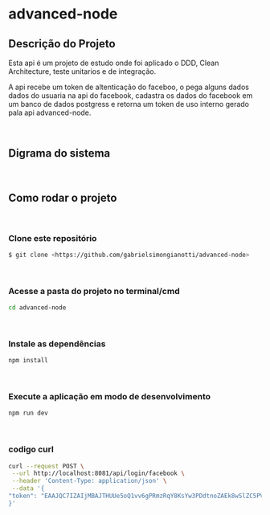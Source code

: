 # advanced-node

## Descrição do Projeto

Esta api é um projeto de estudo onde foi aplicado o DDD, Clean Architecture, teste unitarios e de integração.

A api recebe um token de altenticação do faceboo, o pega alguns dados dados do usuaria na api do facebook, cadastra os dados do facebook em um banco de dados postgress e retorna um token de uso interno gerado pala api advanced-node.

</br>

## Digrama do sistema

</br>

## Como rodar o projeto

</br>

### Clone este repositório

```sh
$ git clone <https://github.com/gabrielsimongianotti/advanced-node>
```

</br>

### Acesse a pasta do projeto no terminal/cmd

```sh
cd advanced-node
```

</br>

### Instale as dependências

```sh
npm install
```

</br>

### Execute a aplicação em modo de desenvolvimento

```sh
npm run dev
```

</br>

### codigo curl

```sh
curl --request POST \
 --url http://localhost:8081/api/login/facebook \
 --header 'Content-Type: application/json' \
 --data '{
"token": "EAAJQC7IZAIjMBAJTHUUe5oQ1vv6gPRmzRqY8KsYw3PDdtnoZAEk8wSlZC5PVQOZCvKu1yRBAErFgrazCsSZCYje4Y7LBZA8vrMMgwHtWvYkYxcie5ciyiQeNocWdCPVu1PlXl3qeslgx5kZBZC6V88IanE70ZC95uZA3HDrsdt71ZBVcs794p3AGnzavnAMoiQmy5bvxqtHFR341URul76ZCNIxW"
}'
```
